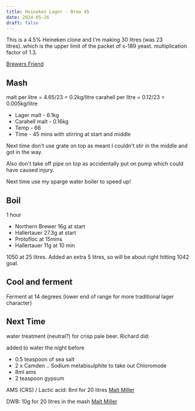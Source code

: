 ```yaml
---
title: Heineken Lager - Brew 45
date: 2024-05-26
draft: false 
---
```


<!-- [![pot](/images/2024-04-30/2.jpg "foo")](/images/2024-04-30/2.jpg) -->

This is a 4.5% Heineken clone and I'm making 30 litres (was 23 litres)..which is the upper limit of the packet of s-189 yeast. multiplication factor of 1.3.

[Brewers Friend](https://www.brewersfriend.com/homebrew/recipe/view/653323/heineken-lager-clone)

## Mash

malt per litre = 4.65/23 = 0.2kg/litre
carahell per litre = 0.12/23 = 0.005kg/litre

- Lager malt - 6.1kg
- Carahell malt - 0.16kg
- Temp - 66
- Time - 45 mins with stirring at start and middle

Next time don't use grate on top as meant I couldn't stir in the middle and got in the way.
<!-- [![pot](/images/2024-04-30/1.jpg "foo")](/images/2024-04-30/1.jpg) -->

Also don't take off pipe on top as accidentally put on pump which could have caused injury.

Next time use my sparge water boiler to speed up!

## Boil

1 hour

- Northern Brewer 16g at start
- Hallertauer 27.3g at start 
- Protofloc at 15mins 
- Hallertauer 11g at 10 min


1050 at 25 litres. Added an extra 5 litres, so will be about right hitting 1042 goal.

## Cool and ferment

Ferment at 14 degrees (lower end of range for more traditional lager character)


## Next Time

water treatment (neutral?) for crisp pale beer. Richard did:

added to water the night before
- 0.5 teaspoon of sea salt
- 2 x Camden .. Sodium metabisulphite to take out Chloromode 
- 8ml ams 
- 2 teaspoon gypsum


AMS (CRS) / Lactic acid: 8ml for 20 litres [Malt Miller](https://www.themaltmiller.co.uk/product/ams-crs-500ml/)

DWB: 10g for 20 litres in the mash [Malt Miller](https://www.themaltmiller.co.uk/product/dwb-500g/)






